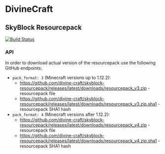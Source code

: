 # DivineCraft
## SkyBlock Resourcepack

[![Build Status](https://travis-ci.com/divine-craft/skyblock-resourcepack.svg?branch=master)](https://travis-ci.com/divine-craft/skyblock-resourcepack)

### API
In order to download actual version of the resourcepack use the following GitHub endpoints:
- `pack_format: 3` (Minecraft versions up to 1.12.2): 
  - https://github.com/divine-craft/skyblock-resourcepack/releases/latest/downloads/resourcepack_v3.zip - resourcepack file
  - https://github.com/divine-craft/skyblock-resourcepack/releases/latest/downloads/resourcepack_v3.zip.sha1 - resourcepack SHA1 hash
- `pack_format: 4` (Minecraft versions after 1.12.2):
  - https://github.com/divine-craft/skyblock-resourcepack/releases/latest/downloads/resourcepack_v4.zip - resourcepack file
  - https://github.com/divine-craft/skyblock-resourcepack/releases/latest/downloads/resourcepack_v4.zip.sha1 - resourcepack SHA1 hash
